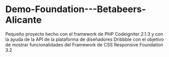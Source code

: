 Demo-Foundation---Betabeers-Alicante
====================================

Pequeño proyecto hecho con el framework de PHP Codeigniter 2.1.3 y con la ayuda de la API de la plataforma de diseñadores Dribbble con el objetivo de mostrar funcionalidades del Framework de CSS Responsive Foundation 3.2